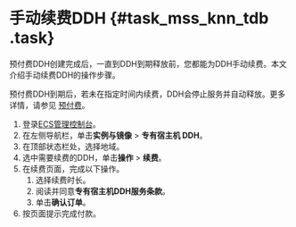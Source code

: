 # 手动续费DDH {#task_mss_knn_tdb .task}

预付费DDH创建完成后，一直到DDH到期释放前，您都能为DDH手动续费。本文介绍手动续费DDH的操作步骤。

预付费DDH到期后，若未在指定时间内续费，DDH会停止服务并自动释放。更多详情，请参见 [预付费](../cn.zh-CN/产品定价/预付费.md#)。

1.  登录[ECS管理控制台](https://ecs.console.aliyun.com)。
2.  在左侧导航栏，单击**实例与镜像** \> **专有宿主机 DDH**。
3.  在顶部状态栏处，选择地域。
4.  选中需要续费的DDH，单击**操作** \> **续费**。
5.  在续费页面，完成以下操作。 
    1.  选择续费时长。
    2.  阅读并同意**专有宿主机DDH服务条款**。
    3.  单击**确认订单**。
6.  按页面提示完成付款。

